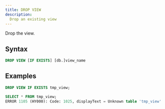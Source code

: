 ```yaml
---
title: DROP VIEW
description:
  Drop an existing view
---
```


Drop the view.

## Syntax

```sql
DROP VIEW [IF EXISTS] [db.]view_name
```

## Examples

```sql
DROP VIEW IF EXISTS tmp_view;

SELECT * FROM tmp_view;
ERROR 1105 (HY000): Code: 1025, displayText = Unknown table 'tmp_view'.
```
